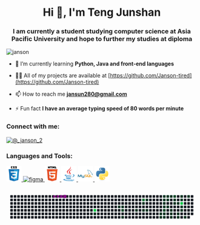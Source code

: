 <h1 align="center">Hi 👋, I'm Teng Junshan</h1>
<h3 align="center">I am currently a student studying computer science at Asia Pacific University and hope to further my studies at diploma</h3>

<p align="left"> <img src="https://komarev.com/ghpvc/?username=janson&label=Profile%20views&color=0e75b6&style=flat" alt="janson" /> </p>

- 🌱 I’m currently learning **Python, Java and front-end languages**

- 👨‍💻 All of my projects are available at [https://github.com/Janson-tired](https://github.com/Janson-tired)

- 📫 How to reach me **jansun280@gmail.com**

- ⚡ Fun fact **I have an average typing speed of 80 words per minute**

<h3 align="left">Connect with me:</h3>
<p align="left">
<a href="https://twitter.com/@_janson_2" target="blank"><img align="center" src="https://raw.githubusercontent.com/rahuldkjain/github-profile-readme-generator/master/src/images/icons/Social/twitter.svg" alt="@_janson_2" height="30" width="40" /></a>
</p>

<h3 align="left">Languages and Tools:</h3>
<p align="left"> <a href="https://www.w3schools.com/css/" target="_blank" rel="noreferrer"> <img src="https://raw.githubusercontent.com/devicons/devicon/master/icons/css3/css3-original-wordmark.svg" alt="css3" width="40" height="40"/> </a> <a href="https://www.figma.com/" target="_blank" rel="noreferrer"> <img src="https://www.vectorlogo.zone/logos/figma/figma-icon.svg" alt="figma" width="40" height="40"/> </a> <a href="https://www.w3.org/html/" target="_blank" rel="noreferrer"> <img src="https://raw.githubusercontent.com/devicons/devicon/master/icons/html5/html5-original-wordmark.svg" alt="html5" width="40" height="40"/> </a> <a href="https://www.java.com" target="_blank" rel="noreferrer"> <img src="https://raw.githubusercontent.com/devicons/devicon/master/icons/java/java-original.svg" alt="java" width="40" height="40"/> </a> <a href="https://www.mysql.com/" target="_blank" rel="noreferrer"> <img src="https://raw.githubusercontent.com/devicons/devicon/master/icons/mysql/mysql-original-wordmark.svg" alt="mysql" width="40" height="40"/> </a> <a href="https://www.python.org" target="_blank" rel="noreferrer"> <img src="https://raw.githubusercontent.com/devicons/devicon/master/icons/python/python-original.svg" alt="python" width="40" height="40"/> </a> </p>

<svg viewBox="-16 -32 880 192" width="880" height="192" xmlns="http://www.w3.org/2000/svg"><desc>Generated with https://github.com/Platane/snk</desc><style>:root{--cb:#1b1f230a;--cs:purple;--ce:#161b22;--c0:#161b22;--c1:#01311f;--c2:#034525;--c3:#0f6d31;--c4:#00c647}.c{shape-rendering:geometricPrecision;fill:var(--ce);stroke-width:1px;stroke:var(--cb);animation:none 22700ms linear infinite;width:12px;height:12px}@keyframes c0{86.77%{fill:var(--c4)}86.79%,100%{fill:var(--ce)}}.c.c0{fill:var(--c4);animation-name:c0}@keyframes c1{13.21%{fill:var(--c1)}13.23%,100%{fill:var(--ce)}}.c.c1{fill:var(--c1);animation-name:c1}@keyframes c2{18.93%{fill:var(--c1)}18.95%,100%{fill:var(--ce)}}.c.c2{fill:var(--c1);animation-name:c2}@keyframes c3{19.37%{fill:var(--c1)}19.39%,100%{fill:var(--ce)}}.c.c3{fill:var(--c1);animation-name:c3}@keyframes c4{65.63%{fill:var(--c2)}65.65%,100%{fill:var(--ce)}}.c.c4{fill:var(--c2);animation-name:c4}@keyframes c5{17.17%{fill:var(--c1)}17.19%,100%{fill:var(--ce)}}.c.c5{fill:var(--c1);animation-name:c5}@keyframes c6{21.58%{fill:var(--c1)}21.6%,100%{fill:var(--ce)}}.c.c6{fill:var(--c1);animation-name:c6}@keyframes c7{69.59%{fill:var(--c3)}69.61%,100%{fill:var(--ce)}}.c.c7{fill:var(--c3);animation-name:c7}@keyframes c8{25.98%{fill:var(--c1)}26%,100%{fill:var(--ce)}}.c.c8{fill:var(--c1);animation-name:c8}@keyframes c9{22.46%{fill:var(--c1)}22.48%,100%{fill:var(--ce)}}.c.c9{fill:var(--c1);animation-name:c9}@keyframes ca{24.22%{fill:var(--c1)}24.24%,100%{fill:var(--ce)}}.c.ca{fill:var(--c1);animation-name:ca}@keyframes cb{22.9%{fill:var(--c1)}22.92%,100%{fill:var(--ce)}}.c.cb{fill:var(--c1);animation-name:cb}@keyframes cc{45.36%{fill:var(--c1)}45.38%,100%{fill:var(--ce)}}.c.cc{fill:var(--c1);animation-name:cc}@keyframes cd{46.69%{fill:var(--c1)}46.71%,100%{fill:var(--ce)}}.c.cd{fill:var(--c1);animation-name:cd}@keyframes ce{41.84%{fill:var(--c1)}41.86%,100%{fill:var(--ce)}}.c.ce{fill:var(--c1);animation-name:ce}@keyframes cf{42.28%{fill:var(--c1)}42.3%,100%{fill:var(--ce)}}.c.cf{fill:var(--c1);animation-name:cf}@keyframes cg{43.6%{fill:var(--c1)}43.62%,100%{fill:var(--ce)}}.c.cg{fill:var(--c1);animation-name:cg}@keyframes ch{29.06%{fill:var(--c1)}29.08%,100%{fill:var(--ce)}}.c.ch{fill:var(--c1);animation-name:ch}@keyframes ci{54.18%{fill:var(--c2)}54.2%,100%{fill:var(--ce)}}.c.ci{fill:var(--c2);animation-name:ci}@keyframes cj{45.8%{fill:var(--c1)}45.82%,100%{fill:var(--ce)}}.c.cj{fill:var(--c1);animation-name:cj}@keyframes ck{46.25%{fill:var(--c1)}46.27%,100%{fill:var(--ce)}}.c.ck{fill:var(--c1);animation-name:ck}@keyframes cl{41.4%{fill:var(--c1)}41.42%,100%{fill:var(--ce)}}.c.cl{fill:var(--c1);animation-name:cl}@keyframes cm{42.72%{fill:var(--c1)}42.74%,100%{fill:var(--ce)}}.c.cm{fill:var(--c1);animation-name:cm}@keyframes cn{29.51%{fill:var(--c1)}29.53%,100%{fill:var(--ce)}}.c.cn{fill:var(--c1);animation-name:cn}@keyframes co{40.96%{fill:var(--c1)}40.98%,100%{fill:var(--ce)}}.c.co{fill:var(--c1);animation-name:co}@keyframes cp{30.39%{fill:var(--c1)}30.41%,100%{fill:var(--ce)}}.c.cp{fill:var(--c1);animation-name:cp}@keyframes cq{30.83%{fill:var(--c1)}30.85%,100%{fill:var(--ce)}}.c.cq{fill:var(--c1);animation-name:cq}@keyframes cr{31.27%{fill:var(--c1)}31.29%,100%{fill:var(--ce)}}.c.cr{fill:var(--c1);animation-name:cr}@keyframes cs{57.26%{fill:var(--c2)}57.28%,100%{fill:var(--ce)}}.c.cs{fill:var(--c2);animation-name:cs}@keyframes ct{35.67%{fill:var(--c1)}35.69%,100%{fill:var(--ce)}}.c.ct{fill:var(--c1);animation-name:ct}@keyframes cu{35.23%{fill:var(--c1)}35.25%,100%{fill:var(--ce)}}.c.cu{fill:var(--c1);animation-name:cu}@keyframes cv{34.79%{fill:var(--c1)}34.81%,100%{fill:var(--ce)}}.c.cv{fill:var(--c1);animation-name:cv}@keyframes cw{32.59%{fill:var(--c1)}32.61%,100%{fill:var(--ce)}}.c.cw{fill:var(--c1);animation-name:cw}@keyframes cx{32.15%{fill:var(--c1)}32.17%,100%{fill:var(--ce)}}.c.cx{fill:var(--c1);animation-name:cx}@keyframes cy{36.99%{fill:var(--c1)}37.01%,100%{fill:var(--ce)}}.c.cy{fill:var(--c1);animation-name:cy}@keyframes cz{36.55%{fill:var(--c1)}36.57%,100%{fill:var(--ce)}}.c.cz{fill:var(--c1);animation-name:cz}@keyframes c10{74.88%{fill:var(--c4)}74.9%,100%{fill:var(--ce)}}.c.c10{fill:var(--c4);animation-name:c10}@keyframes c11{33.91%{fill:var(--c1)}33.93%,100%{fill:var(--ce)}}.c.c11{fill:var(--c1);animation-name:c11}@keyframes c12{33.47%{fill:var(--c1)}33.49%,100%{fill:var(--ce)}}.c.c12{fill:var(--c1);animation-name:c12}@keyframes c13{50.65%{fill:var(--c1)}50.67%,100%{fill:var(--ce)}}.c.c13{fill:var(--c1);animation-name:c13}@keyframes c14{37.88%{fill:var(--c1)}37.9%,100%{fill:var(--ce)}}.c.c14{fill:var(--c1);animation-name:c14}.u{transform-origin:0 0;transform:scale(0,1);animation:none linear 22700ms infinite}@keyframes u0{13.21%{transform:scale(0.000,1)}13.23%,17.17%{transform:scale(0.029,1)}17.19%,18.93%{transform:scale(0.057,1)}18.95%,19.37%{transform:scale(0.086,1)}19.39%,21.58%{transform:scale(0.114,1)}21.6%,22.46%{transform:scale(0.143,1)}22.48%,22.9%{transform:scale(0.171,1)}22.92%,24.22%{transform:scale(0.200,1)}24.24%,25.98%{transform:scale(0.229,1)}26%,29.06%{transform:scale(0.257,1)}29.08%,29.51%{transform:scale(0.286,1)}29.53%,30.39%{transform:scale(0.314,1)}30.41%,30.83%{transform:scale(0.343,1)}30.85%,31.27%{transform:scale(0.371,1)}31.29%,32.15%{transform:scale(0.400,1)}32.17%,32.59%{transform:scale(0.429,1)}32.61%,33.47%{transform:scale(0.457,1)}33.49%,33.91%{transform:scale(0.486,1)}33.93%,34.79%{transform:scale(0.514,1)}34.81%,35.23%{transform:scale(0.543,1)}35.25%,35.67%{transform:scale(0.571,1)}35.69%,36.55%{transform:scale(0.600,1)}36.57%,36.99%{transform:scale(0.629,1)}37.01%,37.88%{transform:scale(0.657,1)}37.9%,40.96%{transform:scale(0.686,1)}40.98%,41.4%{transform:scale(0.714,1)}41.42%,41.84%{transform:scale(0.743,1)}41.86%,42.28%{transform:scale(0.771,1)}42.3%,42.72%{transform:scale(0.800,1)}42.74%,43.6%{transform:scale(0.829,1)}43.62%,45.36%{transform:scale(0.857,1)}45.38%,45.8%{transform:scale(0.886,1)}45.82%,46.25%{transform:scale(0.914,1)}46.27%,46.69%{transform:scale(0.943,1)}46.71%,50.65%{transform:scale(0.971,1)}50.67%,100%{transform:scale(1.000,1)}}.u.u0{fill:var(--c1);animation-name:u0;transform-origin:0.0px 0}@keyframes u1{54.18%{transform:scale(0.000,1)}54.2%,57.26%{transform:scale(0.333,1)}57.28%,65.63%{transform:scale(0.667,1)}65.65%,100%{transform:scale(1.000,1)}}.u.u1{fill:var(--c2);animation-name:u1;transform-origin:723.9px 0}@keyframes u2{69.59%{transform:scale(0.000,1)}69.61%,100%{transform:scale(1.000,1)}}.u.u2{fill:var(--c3);animation-name:u2;transform-origin:786.0px 0}@keyframes u3{74.88%{transform:scale(0.000,1)}74.9%,86.77%{transform:scale(0.500,1)}86.79%,100%{transform:scale(1.000,1)}}.u.u3{fill:var(--c4);animation-name:u3;transform-origin:806.6px 0}.s{shape-rendering:geometricPrecision;fill:var(--cs);animation:none linear 22700ms infinite}@keyframes s0{0%,99.56%{transform:translate(0px,-16px)}0.44%{transform:translate(0px,0px)}10.57%{transform:translate(368px,0px)}12.78%{transform:translate(368px,80px)}16.74%{transform:translate(512px,80px)}17.18%{transform:translate(512px,96px)}17.62%{transform:translate(496px,96px)}18.94%{transform:translate(496px,48px)}21.15%{transform:translate(576px,48px)}21.59%{transform:translate(576px,64px)}22.91%{transform:translate(624px,64px)}24.23%{transform:translate(624px,16px)}24.67%{transform:translate(640px,16px)}25.11%{transform:translate(640px,32px)}25.99%{transform:translate(608px,32px)}26.43%{transform:translate(608px,48px)}29.96%{transform:translate(736px,48px)}31.28%{transform:translate(736px,96px)}32.16%{transform:translate(768px,96px)}32.6%{transform:translate(768px,80px)}33.04%{transform:translate(784px,80px)}33.92%{transform:translate(784px,48px)}34.36%{transform:translate(768px,48px)}34.8%{transform:translate(768px,32px)}35.24%{transform:translate(752px,32px)}35.68%{transform:translate(752px,16px)}36.56%,74.45%{transform:translate(784px,16px)}37%{transform:translate(784px,0px)}37.89%{transform:translate(816px,0px)}38.33%{transform:translate(816px,-16px)}40.53%{transform:translate(736px,-16px)}40.97%{transform:translate(736px,0px)}41.85%{transform:translate(704px,0px)}42.29%{transform:translate(704px,16px)}42.73%{transform:translate(720px,16px)}43.17%{transform:translate(720px,32px)}44.05%{transform:translate(688px,32px)}45.37%,47.14%{transform:translate(688px,80px)}45.81%{transform:translate(704px,80px)}46.26%{transform:translate(704px,96px)}46.7%{transform:translate(688px,96px)}50.22%{transform:translate(800px,80px)}50.66%{transform:translate(800px,96px)}51.1%{transform:translate(784px,96px)}51.98%{transform:translate(784px,64px)}54.19%{transform:translate(704px,64px)}54.63%{transform:translate(704px,48px)}55.95%{transform:translate(752px,48px)}57.27%{transform:translate(752px,0px)}63.88%{transform:translate(512px,0px)}65.64%{transform:translate(512px,64px)}68.28%{transform:translate(608px,64px)}69.6%{transform:translate(608px,16px)}74.89%{transform:translate(784px,32px)}85.9%{transform:translate(384px,32px)}86.78%{transform:translate(384px,64px)}94.27%{transform:translate(112px,64px)}95.15%{transform:translate(112px,32px)}96.04%{transform:translate(80px,32px)}96.92%{transform:translate(80px,0px)}97.36%{transform:translate(64px,0px)}97.8%{transform:translate(64px,-16px)}}.s.s0{transform:translate(0px,-16px);animation-name:s0}@keyframes s1{0%,99.56%{transform:translate(16px,-16px)}0.44%{transform:translate(0px,-16px)}0.88%{transform:translate(0px,0px)}11.01%{transform:translate(368px,0px)}13.22%{transform:translate(368px,80px)}17.18%{transform:translate(512px,80px)}17.62%{transform:translate(512px,96px)}18.06%{transform:translate(496px,96px)}19.38%{transform:translate(496px,48px)}21.59%{transform:translate(576px,48px)}22.03%{transform:translate(576px,64px)}23.35%{transform:translate(624px,64px)}24.67%{transform:translate(624px,16px)}25.11%{transform:translate(640px,16px)}25.55%{transform:translate(640px,32px)}26.43%{transform:translate(608px,32px)}26.87%{transform:translate(608px,48px)}30.4%{transform:translate(736px,48px)}31.72%{transform:translate(736px,96px)}32.6%{transform:translate(768px,96px)}33.04%{transform:translate(768px,80px)}33.48%{transform:translate(784px,80px)}34.36%{transform:translate(784px,48px)}34.8%{transform:translate(768px,48px)}35.24%{transform:translate(768px,32px)}35.68%{transform:translate(752px,32px)}36.12%{transform:translate(752px,16px)}37%,74.89%{transform:translate(784px,16px)}37.44%{transform:translate(784px,0px)}38.33%{transform:translate(816px,0px)}38.77%{transform:translate(816px,-16px)}40.97%{transform:translate(736px,-16px)}41.41%{transform:translate(736px,0px)}42.29%{transform:translate(704px,0px)}42.73%{transform:translate(704px,16px)}43.17%{transform:translate(720px,16px)}43.61%{transform:translate(720px,32px)}44.49%{transform:translate(688px,32px)}45.81%,47.58%{transform:translate(688px,80px)}46.26%{transform:translate(704px,80px)}46.7%{transform:translate(704px,96px)}47.14%{transform:translate(688px,96px)}50.66%{transform:translate(800px,80px)}51.1%{transform:translate(800px,96px)}51.54%{transform:translate(784px,96px)}52.42%{transform:translate(784px,64px)}54.63%{transform:translate(704px,64px)}55.07%{transform:translate(704px,48px)}56.39%{transform:translate(752px,48px)}57.71%{transform:translate(752px,0px)}64.32%{transform:translate(512px,0px)}66.08%{transform:translate(512px,64px)}68.72%{transform:translate(608px,64px)}70.04%{transform:translate(608px,16px)}75.33%{transform:translate(784px,32px)}86.34%{transform:translate(384px,32px)}87.22%{transform:translate(384px,64px)}94.71%{transform:translate(112px,64px)}95.59%{transform:translate(112px,32px)}96.48%{transform:translate(80px,32px)}97.36%{transform:translate(80px,0px)}97.8%{transform:translate(64px,0px)}98.24%{transform:translate(64px,-16px)}}.s.s1{transform:translate(16px,-16px);animation-name:s1}@keyframes s2{0%,99.56%{transform:translate(32px,-16px)}0.88%{transform:translate(0px,-16px)}1.32%{transform:translate(0px,0px)}11.45%{transform:translate(368px,0px)}13.66%{transform:translate(368px,80px)}17.62%{transform:translate(512px,80px)}18.06%{transform:translate(512px,96px)}18.5%{transform:translate(496px,96px)}19.82%{transform:translate(496px,48px)}22.03%{transform:translate(576px,48px)}22.47%{transform:translate(576px,64px)}23.79%{transform:translate(624px,64px)}25.11%{transform:translate(624px,16px)}25.55%{transform:translate(640px,16px)}25.99%{transform:translate(640px,32px)}26.87%{transform:translate(608px,32px)}27.31%{transform:translate(608px,48px)}30.84%{transform:translate(736px,48px)}32.16%{transform:translate(736px,96px)}33.04%{transform:translate(768px,96px)}33.48%{transform:translate(768px,80px)}33.92%{transform:translate(784px,80px)}34.8%{transform:translate(784px,48px)}35.24%{transform:translate(768px,48px)}35.68%{transform:translate(768px,32px)}36.12%{transform:translate(752px,32px)}36.56%{transform:translate(752px,16px)}37.44%,75.33%{transform:translate(784px,16px)}37.89%{transform:translate(784px,0px)}38.77%{transform:translate(816px,0px)}39.21%{transform:translate(816px,-16px)}41.41%{transform:translate(736px,-16px)}41.85%{transform:translate(736px,0px)}42.73%{transform:translate(704px,0px)}43.17%{transform:translate(704px,16px)}43.61%{transform:translate(720px,16px)}44.05%{transform:translate(720px,32px)}44.93%{transform:translate(688px,32px)}46.26%,48.02%{transform:translate(688px,80px)}46.7%{transform:translate(704px,80px)}47.14%{transform:translate(704px,96px)}47.58%{transform:translate(688px,96px)}51.1%{transform:translate(800px,80px)}51.54%{transform:translate(800px,96px)}51.98%{transform:translate(784px,96px)}52.86%{transform:translate(784px,64px)}55.07%{transform:translate(704px,64px)}55.51%{transform:translate(704px,48px)}56.83%{transform:translate(752px,48px)}58.15%{transform:translate(752px,0px)}64.76%{transform:translate(512px,0px)}66.52%{transform:translate(512px,64px)}69.16%{transform:translate(608px,64px)}70.48%{transform:translate(608px,16px)}75.77%{transform:translate(784px,32px)}86.78%{transform:translate(384px,32px)}87.67%{transform:translate(384px,64px)}95.15%{transform:translate(112px,64px)}96.04%{transform:translate(112px,32px)}96.92%{transform:translate(80px,32px)}97.8%{transform:translate(80px,0px)}98.24%{transform:translate(64px,0px)}98.68%{transform:translate(64px,-16px)}}.s.s2{transform:translate(32px,-16px);animation-name:s2}@keyframes s3{0%,99.56%{transform:translate(48px,-16px)}1.32%{transform:translate(0px,-16px)}1.76%{transform:translate(0px,0px)}11.89%{transform:translate(368px,0px)}14.1%{transform:translate(368px,80px)}18.06%{transform:translate(512px,80px)}18.5%{transform:translate(512px,96px)}18.94%{transform:translate(496px,96px)}20.26%{transform:translate(496px,48px)}22.47%{transform:translate(576px,48px)}22.91%{transform:translate(576px,64px)}24.23%{transform:translate(624px,64px)}25.55%{transform:translate(624px,16px)}25.99%{transform:translate(640px,16px)}26.43%{transform:translate(640px,32px)}27.31%{transform:translate(608px,32px)}27.75%{transform:translate(608px,48px)}31.28%{transform:translate(736px,48px)}32.6%{transform:translate(736px,96px)}33.48%{transform:translate(768px,96px)}33.92%{transform:translate(768px,80px)}34.36%{transform:translate(784px,80px)}35.24%{transform:translate(784px,48px)}35.68%{transform:translate(768px,48px)}36.12%{transform:translate(768px,32px)}36.56%{transform:translate(752px,32px)}37%{transform:translate(752px,16px)}37.89%,75.77%{transform:translate(784px,16px)}38.33%{transform:translate(784px,0px)}39.21%{transform:translate(816px,0px)}39.65%{transform:translate(816px,-16px)}41.85%{transform:translate(736px,-16px)}42.29%{transform:translate(736px,0px)}43.17%{transform:translate(704px,0px)}43.61%{transform:translate(704px,16px)}44.05%{transform:translate(720px,16px)}44.49%{transform:translate(720px,32px)}45.37%{transform:translate(688px,32px)}46.7%,48.46%{transform:translate(688px,80px)}47.14%{transform:translate(704px,80px)}47.58%{transform:translate(704px,96px)}48.02%{transform:translate(688px,96px)}51.54%{transform:translate(800px,80px)}51.98%{transform:translate(800px,96px)}52.42%{transform:translate(784px,96px)}53.3%{transform:translate(784px,64px)}55.51%{transform:translate(704px,64px)}55.95%{transform:translate(704px,48px)}57.27%{transform:translate(752px,48px)}58.59%{transform:translate(752px,0px)}65.2%{transform:translate(512px,0px)}66.96%{transform:translate(512px,64px)}69.6%{transform:translate(608px,64px)}70.93%{transform:translate(608px,16px)}76.21%{transform:translate(784px,32px)}87.22%{transform:translate(384px,32px)}88.11%{transform:translate(384px,64px)}95.59%{transform:translate(112px,64px)}96.48%{transform:translate(112px,32px)}97.36%{transform:translate(80px,32px)}98.24%{transform:translate(80px,0px)}98.68%{transform:translate(64px,0px)}99.12%{transform:translate(64px,-16px)}}.s.s3{transform:translate(48px,-16px);animation-name:s3}</style><rect class="c" x="2" y="2" rx="2" ry="2"/><rect class="c" x="2" y="18" rx="2" ry="2"/><rect class="c" x="2" y="34" rx="2" ry="2"/><rect class="c" x="2" y="50" rx="2" ry="2"/><rect class="c" x="2" y="66" rx="2" ry="2"/><rect class="c" x="2" y="82" rx="2" ry="2"/><rect class="c" x="2" y="98" rx="2" ry="2"/><rect class="c" x="18" y="2" rx="2" ry="2"/><rect class="c" x="18" y="18" rx="2" ry="2"/><rect class="c" x="18" y="34" rx="2" ry="2"/><rect class="c" x="18" y="50" rx="2" ry="2"/><rect class="c" x="18" y="66" rx="2" ry="2"/><rect class="c" x="18" y="82" rx="2" ry="2"/><rect class="c" x="18" y="98" rx="2" ry="2"/><rect class="c" x="34" y="2" rx="2" ry="2"/><rect class="c" x="34" y="18" rx="2" ry="2"/><rect class="c" x="34" y="34" rx="2" ry="2"/><rect class="c" x="34" y="50" rx="2" ry="2"/><rect class="c" x="34" y="66" rx="2" ry="2"/><rect class="c" x="34" y="82" rx="2" ry="2"/><rect class="c" x="34" y="98" rx="2" ry="2"/><rect class="c" x="50" y="2" rx="2" ry="2"/><rect class="c" x="50" y="18" rx="2" ry="2"/><rect class="c" x="50" y="34" rx="2" ry="2"/><rect class="c" x="50" y="50" rx="2" ry="2"/><rect class="c" x="50" y="66" rx="2" ry="2"/><rect class="c" x="50" y="82" rx="2" ry="2"/><rect class="c" x="50" y="98" rx="2" ry="2"/><rect class="c" x="66" y="2" rx="2" ry="2"/><rect class="c" x="66" y="18" rx="2" ry="2"/><rect class="c" x="66" y="34" rx="2" ry="2"/><rect class="c" x="66" y="50" rx="2" ry="2"/><rect class="c" x="66" y="66" rx="2" ry="2"/><rect class="c" x="66" y="82" rx="2" ry="2"/><rect class="c" x="66" y="98" rx="2" ry="2"/><rect class="c" x="82" y="2" rx="2" ry="2"/><rect class="c" x="82" y="18" rx="2" ry="2"/><rect class="c" x="82" y="34" rx="2" ry="2"/><rect class="c" x="82" y="50" rx="2" ry="2"/><rect class="c" x="82" y="66" rx="2" ry="2"/><rect class="c" x="82" y="82" rx="2" ry="2"/><rect class="c" x="82" y="98" rx="2" ry="2"/><rect class="c" x="98" y="2" rx="2" ry="2"/><rect class="c" x="98" y="18" rx="2" ry="2"/><rect class="c" x="98" y="34" rx="2" ry="2"/><rect class="c" x="98" y="50" rx="2" ry="2"/><rect class="c" x="98" y="66" rx="2" ry="2"/><rect class="c" x="98" y="82" rx="2" ry="2"/><rect class="c" x="98" y="98" rx="2" ry="2"/><rect class="c" x="114" y="2" rx="2" ry="2"/><rect class="c" x="114" y="18" rx="2" ry="2"/><rect class="c" x="114" y="34" rx="2" ry="2"/><rect class="c" x="114" y="50" rx="2" ry="2"/><rect class="c" x="114" y="66" rx="2" ry="2"/><rect class="c" x="114" y="82" rx="2" ry="2"/><rect class="c" x="114" y="98" rx="2" ry="2"/><rect class="c" x="130" y="2" rx="2" ry="2"/><rect class="c" x="130" y="18" rx="2" ry="2"/><rect class="c" x="130" y="34" rx="2" ry="2"/><rect class="c" x="130" y="50" rx="2" ry="2"/><rect class="c" x="130" y="66" rx="2" ry="2"/><rect class="c" x="130" y="82" rx="2" ry="2"/><rect class="c" x="130" y="98" rx="2" ry="2"/><rect class="c" x="146" y="2" rx="2" ry="2"/><rect class="c" x="146" y="18" rx="2" ry="2"/><rect class="c" x="146" y="34" rx="2" ry="2"/><rect class="c" x="146" y="50" rx="2" ry="2"/><rect class="c" x="146" y="66" rx="2" ry="2"/><rect class="c" x="146" y="82" rx="2" ry="2"/><rect class="c" x="146" y="98" rx="2" ry="2"/><rect class="c" x="162" y="2" rx="2" ry="2"/><rect class="c" x="162" y="18" rx="2" ry="2"/><rect class="c" x="162" y="34" rx="2" ry="2"/><rect class="c" x="162" y="50" rx="2" ry="2"/><rect class="c" x="162" y="66" rx="2" ry="2"/><rect class="c" x="162" y="82" rx="2" ry="2"/><rect class="c" x="162" y="98" rx="2" ry="2"/><rect class="c" x="178" y="2" rx="2" ry="2"/><rect class="c" x="178" y="18" rx="2" ry="2"/><rect class="c" x="178" y="34" rx="2" ry="2"/><rect class="c" x="178" y="50" rx="2" ry="2"/><rect class="c" x="178" y="66" rx="2" ry="2"/><rect class="c" x="178" y="82" rx="2" ry="2"/><rect class="c" x="178" y="98" rx="2" ry="2"/><rect class="c" x="194" y="2" rx="2" ry="2"/><rect class="c" x="194" y="18" rx="2" ry="2"/><rect class="c" x="194" y="34" rx="2" ry="2"/><rect class="c" x="194" y="50" rx="2" ry="2"/><rect class="c" x="194" y="66" rx="2" ry="2"/><rect class="c" x="194" y="82" rx="2" ry="2"/><rect class="c" x="194" y="98" rx="2" ry="2"/><rect class="c" x="210" y="2" rx="2" ry="2"/><rect class="c" x="210" y="18" rx="2" ry="2"/><rect class="c" x="210" y="34" rx="2" ry="2"/><rect class="c" x="210" y="50" rx="2" ry="2"/><rect class="c" x="210" y="66" rx="2" ry="2"/><rect class="c" x="210" y="82" rx="2" ry="2"/><rect class="c" x="210" y="98" rx="2" ry="2"/><rect class="c" x="226" y="2" rx="2" ry="2"/><rect class="c" x="226" y="18" rx="2" ry="2"/><rect class="c" x="226" y="34" rx="2" ry="2"/><rect class="c" x="226" y="50" rx="2" ry="2"/><rect class="c" x="226" y="66" rx="2" ry="2"/><rect class="c" x="226" y="82" rx="2" ry="2"/><rect class="c" x="226" y="98" rx="2" ry="2"/><rect class="c" x="242" y="2" rx="2" ry="2"/><rect class="c" x="242" y="18" rx="2" ry="2"/><rect class="c" x="242" y="34" rx="2" ry="2"/><rect class="c" x="242" y="50" rx="2" ry="2"/><rect class="c" x="242" y="66" rx="2" ry="2"/><rect class="c" x="242" y="82" rx="2" ry="2"/><rect class="c" x="242" y="98" rx="2" ry="2"/><rect class="c" x="258" y="2" rx="2" ry="2"/><rect class="c" x="258" y="18" rx="2" ry="2"/><rect class="c" x="258" y="34" rx="2" ry="2"/><rect class="c" x="258" y="50" rx="2" ry="2"/><rect class="c" x="258" y="66" rx="2" ry="2"/><rect class="c" x="258" y="82" rx="2" ry="2"/><rect class="c" x="258" y="98" rx="2" ry="2"/><rect class="c" x="274" y="2" rx="2" ry="2"/><rect class="c" x="274" y="18" rx="2" ry="2"/><rect class="c" x="274" y="34" rx="2" ry="2"/><rect class="c" x="274" y="50" rx="2" ry="2"/><rect class="c" x="274" y="66" rx="2" ry="2"/><rect class="c" x="274" y="82" rx="2" ry="2"/><rect class="c" x="274" y="98" rx="2" ry="2"/><rect class="c" x="290" y="2" rx="2" ry="2"/><rect class="c" x="290" y="18" rx="2" ry="2"/><rect class="c" x="290" y="34" rx="2" ry="2"/><rect class="c" x="290" y="50" rx="2" ry="2"/><rect class="c" x="290" y="66" rx="2" ry="2"/><rect class="c" x="290" y="82" rx="2" ry="2"/><rect class="c" x="290" y="98" rx="2" ry="2"/><rect class="c" x="306" y="2" rx="2" ry="2"/><rect class="c" x="306" y="18" rx="2" ry="2"/><rect class="c" x="306" y="34" rx="2" ry="2"/><rect class="c" x="306" y="50" rx="2" ry="2"/><rect class="c" x="306" y="66" rx="2" ry="2"/><rect class="c" x="306" y="82" rx="2" ry="2"/><rect class="c" x="306" y="98" rx="2" ry="2"/><rect class="c" x="322" y="2" rx="2" ry="2"/><rect class="c" x="322" y="18" rx="2" ry="2"/><rect class="c" x="322" y="34" rx="2" ry="2"/><rect class="c" x="322" y="50" rx="2" ry="2"/><rect class="c" x="322" y="66" rx="2" ry="2"/><rect class="c" x="322" y="82" rx="2" ry="2"/><rect class="c" x="322" y="98" rx="2" ry="2"/><rect class="c" x="338" y="2" rx="2" ry="2"/><rect class="c" x="338" y="18" rx="2" ry="2"/><rect class="c" x="338" y="34" rx="2" ry="2"/><rect class="c" x="338" y="50" rx="2" ry="2"/><rect class="c" x="338" y="66" rx="2" ry="2"/><rect class="c" x="338" y="82" rx="2" ry="2"/><rect class="c" x="338" y="98" rx="2" ry="2"/><rect class="c" x="354" y="2" rx="2" ry="2"/><rect class="c" x="354" y="18" rx="2" ry="2"/><rect class="c" x="354" y="34" rx="2" ry="2"/><rect class="c" x="354" y="50" rx="2" ry="2"/><rect class="c" x="354" y="66" rx="2" ry="2"/><rect class="c" x="354" y="82" rx="2" ry="2"/><rect class="c" x="354" y="98" rx="2" ry="2"/><rect class="c" x="370" y="2" rx="2" ry="2"/><rect class="c" x="370" y="18" rx="2" ry="2"/><rect class="c" x="370" y="34" rx="2" ry="2"/><rect class="c" x="370" y="50" rx="2" ry="2"/><rect class="c" x="370" y="66" rx="2" ry="2"/><rect class="c" x="370" y="82" rx="2" ry="2"/><rect class="c" x="370" y="98" rx="2" ry="2"/><rect class="c" x="386" y="2" rx="2" ry="2"/><rect class="c" x="386" y="18" rx="2" ry="2"/><rect class="c" x="386" y="34" rx="2" ry="2"/><rect class="c" x="386" y="50" rx="2" ry="2"/><rect class="c c0" x="386" y="66" rx="2" ry="2"/><rect class="c c1" x="386" y="82" rx="2" ry="2"/><rect class="c" x="386" y="98" rx="2" ry="2"/><rect class="c" x="402" y="2" rx="2" ry="2"/><rect class="c" x="402" y="18" rx="2" ry="2"/><rect class="c" x="402" y="34" rx="2" ry="2"/><rect class="c" x="402" y="50" rx="2" ry="2"/><rect class="c" x="402" y="66" rx="2" ry="2"/><rect class="c" x="402" y="82" rx="2" ry="2"/><rect class="c" x="402" y="98" rx="2" ry="2"/><rect class="c" x="418" y="2" rx="2" ry="2"/><rect class="c" x="418" y="18" rx="2" ry="2"/><rect class="c" x="418" y="34" rx="2" ry="2"/><rect class="c" x="418" y="50" rx="2" ry="2"/><rect class="c" x="418" y="66" rx="2" ry="2"/><rect class="c" x="418" y="82" rx="2" ry="2"/><rect class="c" x="418" y="98" rx="2" ry="2"/><rect class="c" x="434" y="2" rx="2" ry="2"/><rect class="c" x="434" y="18" rx="2" ry="2"/><rect class="c" x="434" y="34" rx="2" ry="2"/><rect class="c" x="434" y="50" rx="2" ry="2"/><rect class="c" x="434" y="66" rx="2" ry="2"/><rect class="c" x="434" y="82" rx="2" ry="2"/><rect class="c" x="434" y="98" rx="2" ry="2"/><rect class="c" x="450" y="2" rx="2" ry="2"/><rect class="c" x="450" y="18" rx="2" ry="2"/><rect class="c" x="450" y="34" rx="2" ry="2"/><rect class="c" x="450" y="50" rx="2" ry="2"/><rect class="c" x="450" y="66" rx="2" ry="2"/><rect class="c" x="450" y="82" rx="2" ry="2"/><rect class="c" x="450" y="98" rx="2" ry="2"/><rect class="c" x="466" y="2" rx="2" ry="2"/><rect class="c" x="466" y="18" rx="2" ry="2"/><rect class="c" x="466" y="34" rx="2" ry="2"/><rect class="c" x="466" y="50" rx="2" ry="2"/><rect class="c" x="466" y="66" rx="2" ry="2"/><rect class="c" x="466" y="82" rx="2" ry="2"/><rect class="c" x="466" y="98" rx="2" ry="2"/><rect class="c" x="482" y="2" rx="2" ry="2"/><rect class="c" x="482" y="18" rx="2" ry="2"/><rect class="c" x="482" y="34" rx="2" ry="2"/><rect class="c" x="482" y="50" rx="2" ry="2"/><rect class="c" x="482" y="66" rx="2" ry="2"/><rect class="c" x="482" y="82" rx="2" ry="2"/><rect class="c" x="482" y="98" rx="2" ry="2"/><rect class="c" x="498" y="2" rx="2" ry="2"/><rect class="c" x="498" y="18" rx="2" ry="2"/><rect class="c" x="498" y="34" rx="2" ry="2"/><rect class="c c2" x="498" y="50" rx="2" ry="2"/><rect class="c" x="498" y="66" rx="2" ry="2"/><rect class="c" x="498" y="82" rx="2" ry="2"/><rect class="c" x="498" y="98" rx="2" ry="2"/><rect class="c" x="514" y="2" rx="2" ry="2"/><rect class="c" x="514" y="18" rx="2" ry="2"/><rect class="c" x="514" y="34" rx="2" ry="2"/><rect class="c c3" x="514" y="50" rx="2" ry="2"/><rect class="c c4" x="514" y="66" rx="2" ry="2"/><rect class="c" x="514" y="82" rx="2" ry="2"/><rect class="c c5" x="514" y="98" rx="2" ry="2"/><rect class="c" x="530" y="2" rx="2" ry="2"/><rect class="c" x="530" y="18" rx="2" ry="2"/><rect class="c" x="530" y="34" rx="2" ry="2"/><rect class="c" x="530" y="50" rx="2" ry="2"/><rect class="c" x="530" y="66" rx="2" ry="2"/><rect class="c" x="530" y="82" rx="2" ry="2"/><rect class="c" x="530" y="98" rx="2" ry="2"/><rect class="c" x="546" y="2" rx="2" ry="2"/><rect class="c" x="546" y="18" rx="2" ry="2"/><rect class="c" x="546" y="34" rx="2" ry="2"/><rect class="c" x="546" y="50" rx="2" ry="2"/><rect class="c" x="546" y="66" rx="2" ry="2"/><rect class="c" x="546" y="82" rx="2" ry="2"/><rect class="c" x="546" y="98" rx="2" ry="2"/><rect class="c" x="562" y="2" rx="2" ry="2"/><rect class="c" x="562" y="18" rx="2" ry="2"/><rect class="c" x="562" y="34" rx="2" ry="2"/><rect class="c" x="562" y="50" rx="2" ry="2"/><rect class="c" x="562" y="66" rx="2" ry="2"/><rect class="c" x="562" y="82" rx="2" ry="2"/><rect class="c" x="562" y="98" rx="2" ry="2"/><rect class="c" x="578" y="2" rx="2" ry="2"/><rect class="c" x="578" y="18" rx="2" ry="2"/><rect class="c" x="578" y="34" rx="2" ry="2"/><rect class="c" x="578" y="50" rx="2" ry="2"/><rect class="c c6" x="578" y="66" rx="2" ry="2"/><rect class="c" x="578" y="82" rx="2" ry="2"/><rect class="c" x="578" y="98" rx="2" ry="2"/><rect class="c" x="594" y="2" rx="2" ry="2"/><rect class="c" x="594" y="18" rx="2" ry="2"/><rect class="c" x="594" y="34" rx="2" ry="2"/><rect class="c" x="594" y="50" rx="2" ry="2"/><rect class="c" x="594" y="66" rx="2" ry="2"/><rect class="c" x="594" y="82" rx="2" ry="2"/><rect class="c" x="594" y="98" rx="2" ry="2"/><rect class="c" x="610" y="2" rx="2" ry="2"/><rect class="c c7" x="610" y="18" rx="2" ry="2"/><rect class="c c8" x="610" y="34" rx="2" ry="2"/><rect class="c" x="610" y="50" rx="2" ry="2"/><rect class="c c9" x="610" y="66" rx="2" ry="2"/><rect class="c" x="610" y="82" rx="2" ry="2"/><rect class="c" x="610" y="98" rx="2" ry="2"/><rect class="c" x="626" y="2" rx="2" ry="2"/><rect class="c ca" x="626" y="18" rx="2" ry="2"/><rect class="c" x="626" y="34" rx="2" ry="2"/><rect class="c" x="626" y="50" rx="2" ry="2"/><rect class="c cb" x="626" y="66" rx="2" ry="2"/><rect class="c" x="626" y="82" rx="2" ry="2"/><rect class="c" x="626" y="98" rx="2" ry="2"/><rect class="c" x="642" y="2" rx="2" ry="2"/><rect class="c" x="642" y="18" rx="2" ry="2"/><rect class="c" x="642" y="34" rx="2" ry="2"/><rect class="c" x="642" y="50" rx="2" ry="2"/><rect class="c" x="642" y="66" rx="2" ry="2"/><rect class="c" x="642" y="82" rx="2" ry="2"/><rect class="c" x="642" y="98" rx="2" ry="2"/><rect class="c" x="658" y="2" rx="2" ry="2"/><rect class="c" x="658" y="18" rx="2" ry="2"/><rect class="c" x="658" y="34" rx="2" ry="2"/><rect class="c" x="658" y="50" rx="2" ry="2"/><rect class="c" x="658" y="66" rx="2" ry="2"/><rect class="c" x="658" y="82" rx="2" ry="2"/><rect class="c" x="658" y="98" rx="2" ry="2"/><rect class="c" x="674" y="2" rx="2" ry="2"/><rect class="c" x="674" y="18" rx="2" ry="2"/><rect class="c" x="674" y="34" rx="2" ry="2"/><rect class="c" x="674" y="50" rx="2" ry="2"/><rect class="c" x="674" y="66" rx="2" ry="2"/><rect class="c" x="674" y="82" rx="2" ry="2"/><rect class="c" x="674" y="98" rx="2" ry="2"/><rect class="c" x="690" y="2" rx="2" ry="2"/><rect class="c" x="690" y="18" rx="2" ry="2"/><rect class="c" x="690" y="34" rx="2" ry="2"/><rect class="c" x="690" y="50" rx="2" ry="2"/><rect class="c" x="690" y="66" rx="2" ry="2"/><rect class="c cc" x="690" y="82" rx="2" ry="2"/><rect class="c cd" x="690" y="98" rx="2" ry="2"/><rect class="c ce" x="706" y="2" rx="2" ry="2"/><rect class="c cf" x="706" y="18" rx="2" ry="2"/><rect class="c cg" x="706" y="34" rx="2" ry="2"/><rect class="c ch" x="706" y="50" rx="2" ry="2"/><rect class="c ci" x="706" y="66" rx="2" ry="2"/><rect class="c cj" x="706" y="82" rx="2" ry="2"/><rect class="c ck" x="706" y="98" rx="2" ry="2"/><rect class="c cl" x="722" y="2" rx="2" ry="2"/><rect class="c cm" x="722" y="18" rx="2" ry="2"/><rect class="c" x="722" y="34" rx="2" ry="2"/><rect class="c cn" x="722" y="50" rx="2" ry="2"/><rect class="c" x="722" y="66" rx="2" ry="2"/><rect class="c" x="722" y="82" rx="2" ry="2"/><rect class="c" x="722" y="98" rx="2" ry="2"/><rect class="c co" x="738" y="2" rx="2" ry="2"/><rect class="c" x="738" y="18" rx="2" ry="2"/><rect class="c" x="738" y="34" rx="2" ry="2"/><rect class="c" x="738" y="50" rx="2" ry="2"/><rect class="c cp" x="738" y="66" rx="2" ry="2"/><rect class="c cq" x="738" y="82" rx="2" ry="2"/><rect class="c cr" x="738" y="98" rx="2" ry="2"/><rect class="c cs" x="754" y="2" rx="2" ry="2"/><rect class="c ct" x="754" y="18" rx="2" ry="2"/><rect class="c cu" x="754" y="34" rx="2" ry="2"/><rect class="c" x="754" y="50" rx="2" ry="2"/><rect class="c" x="754" y="66" rx="2" ry="2"/><rect class="c" x="754" y="82" rx="2" ry="2"/><rect class="c" x="754" y="98" rx="2" ry="2"/><rect class="c" x="770" y="2" rx="2" ry="2"/><rect class="c" x="770" y="18" rx="2" ry="2"/><rect class="c cv" x="770" y="34" rx="2" ry="2"/><rect class="c" x="770" y="50" rx="2" ry="2"/><rect class="c" x="770" y="66" rx="2" ry="2"/><rect class="c cw" x="770" y="82" rx="2" ry="2"/><rect class="c cx" x="770" y="98" rx="2" ry="2"/><rect class="c cy" x="786" y="2" rx="2" ry="2"/><rect class="c cz" x="786" y="18" rx="2" ry="2"/><rect class="c c10" x="786" y="34" rx="2" ry="2"/><rect class="c c11" x="786" y="50" rx="2" ry="2"/><rect class="c c12" x="786" y="66" rx="2" ry="2"/><rect class="c" x="786" y="82" rx="2" ry="2"/><rect class="c" x="786" y="98" rx="2" ry="2"/><rect class="c" x="802" y="2" rx="2" ry="2"/><rect class="c" x="802" y="18" rx="2" ry="2"/><rect class="c" x="802" y="34" rx="2" ry="2"/><rect class="c" x="802" y="50" rx="2" ry="2"/><rect class="c" x="802" y="66" rx="2" ry="2"/><rect class="c" x="802" y="82" rx="2" ry="2"/><rect class="c c13" x="802" y="98" rx="2" ry="2"/><rect class="c c14" x="818" y="2" rx="2" ry="2"/><rect class="c" x="818" y="18" rx="2" ry="2"/><rect class="c" x="818" y="34" rx="2" ry="2"/><rect class="c" x="818" y="50" rx="2" ry="2"/><rect class="c" x="818" y="66" rx="2" ry="2"/><rect class="c" x="818" y="82" rx="2" ry="2"/><rect class="c" x="818" y="98" rx="2" ry="2"/><rect class="c" x="834" y="2" rx="2" ry="2"/><rect class="c" x="834" y="18" rx="2" ry="2"/><rect class="c" x="834" y="34" rx="2" ry="2"/><rect class="c" x="834" y="50" rx="2" ry="2"/><rect class="c" x="834" y="66" rx="2" ry="2"/><rect class="c" x="834" y="82" rx="2" ry="2"/><rect class="u u0" height="12" width="724.5" x="0.0" y="144"/><rect class="u u1" height="12" width="62.6" x="723.9" y="144"/><rect class="u u2" height="12" width="21.3" x="786.0" y="144"/><rect class="u u3" height="12" width="42.0" x="806.6" y="144"/><rect class="s s0" x="0.8" y="0.8" width="14.4" height="14.4" rx="4.5" ry="4.5"/><rect class="s s1" x="1.8" y="1.8" width="12.3" height="12.3" rx="4.1" ry="4.1"/><rect class="s s2" x="2.6" y="2.6" width="10.8" height="10.8" rx="3.6" ry="3.6"/><rect class="s s3" x="3.0" y="3.0" width="9.9" height="9.9" rx="3.3" ry="3.3"/></svg>
